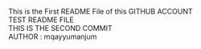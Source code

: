 This is the First README File of this GITHUB ACCOUNT <br>
TEST README FILE <br>
THIS IS THE SECOND COMMIT <br>
AUTHOR : mqayyumanjum <br>
